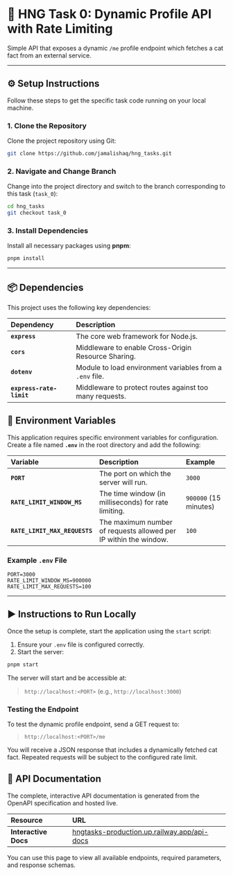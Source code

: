 # 🚀 HNG Task 0: Dynamic Profile API with Rate Limiting

Simple API that exposes a dynamic `/me` profile endpoint which fetches a cat fact from an external service.

-----

## ⚙️ Setup Instructions

Follow these steps to get the specific task code running on your local machine.

### 1. Clone the Repository

Clone the project repository using Git:

```bash
git clone https://github.com/jamalishaq/hng_tasks.git
````

### 2. Navigate and Change Branch

Change into the project directory and switch to the branch corresponding to this task (`task_0`):

```bash
cd hng_tasks
git checkout task_0 
```

### 3. Install Dependencies

Install all necessary packages using **pnpm**:

```bash
pnpm install
```
-----

## 📦 Dependencies

This project uses the following key dependencies:

| Dependency | Description |
| :--- | :--- |
| **`express`** | The core web framework for Node.js. |
| **`cors`** | Middleware to enable Cross-Origin Resource Sharing. |
| **`dotenv`** | Module to load environment variables from a `.env` file. |
| **`express-rate-limit`** | Middleware to protect routes against too many requests. |

## 🔑 Environment Variables

This application requires specific environment variables for configuration. Create a file named **`.env`** in the root directory and add the following:

| Variable | Description | Example |
| :--- | :--- | :--- |
| **`PORT`** | The port on which the server will run. | `3000` |
| **`RATE_LIMIT_WINDOW_MS`** | The time window (in milliseconds) for rate limiting. | `900000` (15 minutes) |
| **`RATE_LIMIT_MAX_REQUESTS`** | The maximum number of requests allowed per IP within the window. | `100` |

### Example `.env` File

```dotenv
PORT=3000
RATE_LIMIT_WINDOW_MS=900000
RATE_LIMIT_MAX_REQUESTS=100
```

-----

## ▶️ Instructions to Run Locally

Once the setup is complete, start the application using the `start` script:

1.  Ensure your `.env` file is configured correctly.
2.  Start the server:

<!-- end list -->

```bash
pnpm start
```

The server will start and be accessible at:

> `http://localhost:<PORT>` (e.g., `http://localhost:3000`)

### Testing the Endpoint

To test the dynamic profile endpoint, send a GET request to:

> `http://localhost:<PORT>/me`

You will receive a JSON response that includes a dynamically fetched cat fact. Repeated requests will be subject to the configured rate limit.

## 📖 API Documentation

The complete, interactive API documentation is generated from the OpenAPI specification and hosted live.

| Resource | URL |
| :--- | :--- |
| **Interactive Docs** | [hngtasks-production.up.railway.app/api-docs](https://hngtasks-production.up.railway.app/api-docs) |

You can use this page to view all available endpoints, required parameters, and response schemas.